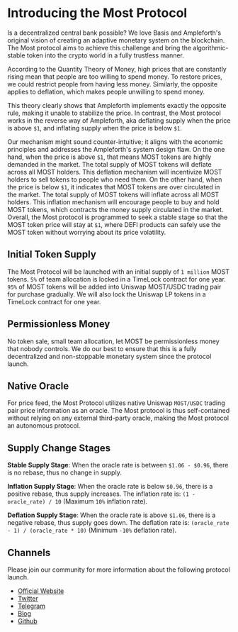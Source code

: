 # Introducing the Most Protocol

Is a decentralized central bank possible? We love Basis and Ampleforth's original vision of creating an adaptive monetary system on the blockchain. The Most protocol aims to achieve this challenge and bring the algorithmic-stable token into the crypto world in a fully trustless manner.

According to the Quantity Theory of Money, high prices that are constantly rising mean that people are too willing to spend money. To restore prices, we could restrict people from having less money. Similarly, the opposite applies to deflation, which makes people unwilling to spend money.

This theory clearly shows that Ampleforth implements exactly the opposite rule, making it unable to stabilize the price. In contrast, the Most protocol works in the reverse way of Ampleforth, aka deflating supply when the price is above `$1`, and inflating supply when the price is below `$1`.

Our mechanism might sound counter-intuitive; it aligns with the economic principles and addresses the Ampleforth's system design flaw. On the one hand, when the price is above `$1`, that means MOST tokens are highly demanded in the market. The total supply of MOST tokens will deflate across all MOST holders. This deflation mechanism will incentivize MOST holders to sell tokens to people who need them. On the other hand, when the price is below `$1`, it indicates that MOST tokens are over circulated in the market. The total supply of MOST tokens will inflate across all MOST holders. This inflation mechanism will encourage people to buy and hold MOST tokens, which contracts the money supply circulated in the market. Overall, the Most protocol is programmed to seek a stable stage so that the MOST token price will stay at `$1`, where DEFI products can safely use the MOST token without worrying about its price volatility.

## Initial Token Supply

The Most Protocol will be launched with an initial supply of `1 million` MOST tokens. `5%` of team allocation is locked in a TimeLock contract for one year. `95%` of MOST tokens will be added into Uniswap MOST/USDC trading pair for purchase gradually. We will also lock the Uniswap LP tokens in a TimeLock contract for one year.

## Permissionless Money

No token sale, small team allocation, let MOST be permissionless money that nobody controls. We do our best to ensure that this is a fully decentralized and non-stoppable monetary system since the protocol launch.

## Native Oracle

For price feed, the Most Protocol utilizes native Uniswap `MOST/USDC` trading pair price information as an oracle. The Most protocol is thus self-contained without relying on any external third-party oracle, making the Most protocol an autonomous protocol.

## Supply Change Stages

**Stable Supply Stage**: When the oracle rate is between `$1.06 - $0.96`, there is no rebase, thus no change in supply.

**Inflation Supply Stage**: When the oracle rate is below `$0.96`, there is a positive rebase, thus supply increases. The inflation rate is: `(1 - oracle_rate) / 10` (Maximum `10%` inflation rate).

**Deflation Supply Stage**: When the oracle rate is above `$1.06`, there is a negative rebase, thus supply goes down. The deflation rate is: `(oracle_rate - 1) / (oracle_rate * 10)` (Minimum `-10%` deflation rate).

## Channels
Please join our community for more information about the following protocol launch.
- [Official Website](https://mostprotocol.org)
- [Twitter](https://twitter.com/MostProtocol)
- [Telegram](https://t.me/MostProtocol)
- [Blog](https://medium.com/@mostprotocol)
- [Github](https://github.com/MostProtocol)
